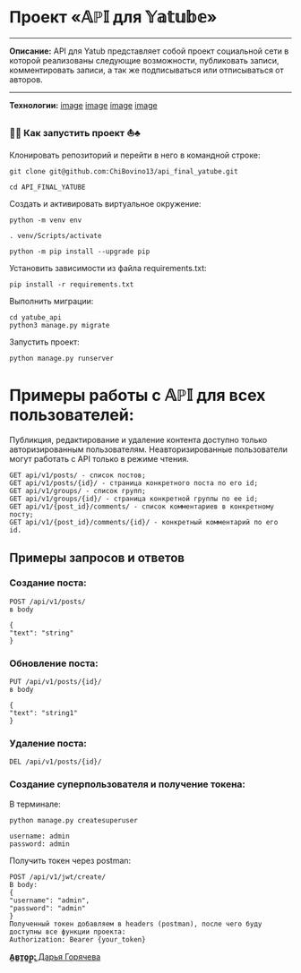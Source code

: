 # Проект «𝔸ℙ𝕀 для 𝕐𝕒𝕥𝕦𝕓𝕖»
____
**Описание:**
API для Yatub представляет собой проект социальной сети в которой реализованы следующие возможности, публиковать записи, комментировать записи, а так же подписываться или отписываться от авторов.
____
**Технологии:**
[image](https://img.shields.io/badge/django%20rest-ff1709?style=for-the-badge&logo=django&logoColor=white)
[image](https://img.shields.io/badge/Django-092E20?style=for-the-badge&logo=django&logoColor=green)
[image](https://img.shields.io/badge/Python-FFD43B?style=for-the-badge&logo=python&logoColor=blue)
[image](https://img.shields.io/badge/JWT-000000?style=for-the-badge&logo=JSON%20web%20tokens&logoColor=white)
### 🎉🐚  Как запустить проект  ⛵♣

Клонировать репозиторий и перейти в него в командной строке:

```
git clone git@github.com:ChiBovino13/api_final_yatube.git
```

```
cd API_FINAL_YATUBE
```

Cоздать и активировать виртуальное окружение:

```
python -m venv env
```

```
. venv/Scripts/activate
```

```
python -m pip install --upgrade pip
```

Установить зависимости из файла requirements.txt:

```
pip install -r requirements.txt
```

Выполнить миграции:

```
cd yatube_api
python3 manage.py migrate
```

Запустить проект:

```
python manage.py runserver
```


# Примеры работы с 𝔸ℙ𝕀 для всех пользователей:
Публикция, редактирование и удаление контента доступно только авторизированным пользователям.
Неавторизированные пользователи могут работать с API только в режиме чтения.

```
GET api/v1/posts/ - список постов;
GET api/v1/posts/{id}/ - страница конкретного поста по его id;
GET api/v1/groups/ - список групп;
GET api/v1/groups/{id}/ - страница конкретной группы по ее id;
GET api/v1/{post_id}/comments/ - список комментариев в конкретному посту;
GET api/v1/{post_id}/comments/{id}/ - конкретный комментарий по его id.
```
## Примеры запросов и ответов

### Создание поста:
```
POST /api/v1/posts/
в body

{
"text": "string"
}
```
### Обновление поста:
```
PUT /api/v1/posts/{id}/
в body

{
"text": "string1"
}
```
### Удаление поста:
```
DEL /api/v1/posts/{id}/
```

### Создание суперпользователя и получение токена:

В терминале:
```
python manage.py createsuperuser

username: admin
password: admin
```
Получить токен через postman:
```
POST /api/v1/jwt/create/
В body:
{
"username": "admin",
"password": "admin"
}
Полученный токен добавляем в headers (postman), после чего буду доступны все функции проекта:
Authorization: Bearer {your_token}
```

**А̳в̳т̳о̳р̳:̳** [Дарья Горячева](https://github.com/ChiBovino13)

